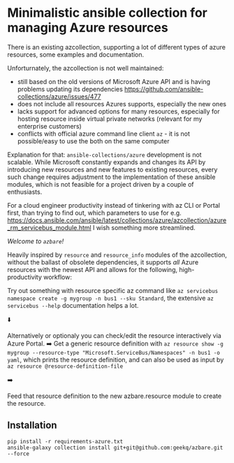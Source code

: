 # Minimalistic ansible collection for managing Azure resources

There is an existing azcollection, supporting a lot of different types
of azure resources, some examples and documentation.

Unforturnately, the azcollection is not well maintained:

* still based on the old versions of Microsoft Azure API and is having problems updating its dependencies https://github.com/ansible-collections/azure/issues/477
* does not include all resources Azures supports, especially the new ones
* lacks support for advanced options for many resources, especially for hosting resource inside virtual private networks (relevant for my enterprise customers)
* conflicts with official azure command line client `az` - it is not possible/easy to use the both on the same computer

Explanation for that: `ansible-collections/azure` development is not
scalable. While Microsoft constantly expands and changes its API by
introducing new resources and new features to existing resources, every
such change requires adjustment to the implementation of these ansible
modules, which is not feasible for a project driven by a couple of
enthusiasts.

For a cloud engineer productivity instead of tinkering with az CLI or
Portal first, than trying to find out, which parameters to use for e.g.
https://docs.ansible.com/ansible/latest/collections/azure/azcollection/azure_rm_servicebus_module.html
I wish something more streamlined.

*Welcome to `azbare`!*

Heavily inspired by `resource` and `resource_info` modules of the
azcollection, without the ballast of obsolete dependencies, it supports
*all* Azure resources with the newest API and allows for the following,
high-productivity workflow:

Try out something with resource specific az command like `az servicebus
namespace create -g mygroup -n bus1 --sku Standard`, the extensive `az
servicebus --help` documentation helps a lot.

:arrow_down:

Alternatively or optionaly you can check/edit the resource interactively via Azure Portal. :arrow_right:
Get a generic resource definition with `az resource show -g mygroup
--resource-type "Microsoft.ServiceBus/Namespaces" -n bus1 -o yaml`,
which prints the resource definition, and can also be used as input by
`az resource @resource-definition-file`

:arrow_right:

Feed that resource definition to the new azbare.resource module to create the resource.

## Installation

    pip install -r requirements-azure.txt
    ansible-galaxy collection install git+git@github.com:geekq/azbare.git --force

